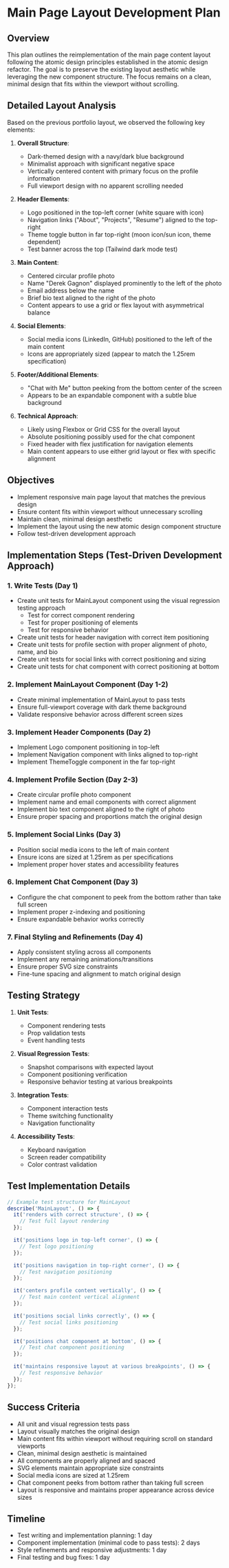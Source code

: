 # Main Page Layout Development Plan

## Overview
This plan outlines the reimplementation of the main page content layout following the atomic design principles established in the atomic design refactor. The goal is to preserve the existing layout aesthetic while leveraging the new component structure. The focus remains on a clean, minimal design that fits within the viewport without scrolling.

## Detailed Layout Analysis

Based on the previous portfolio layout, we observed the following key elements:

1. **Overall Structure**:
   - Dark-themed design with a navy/dark blue background
   - Minimalist approach with significant negative space
   - Vertically centered content with primary focus on the profile information
   - Full viewport design with no apparent scrolling needed

2. **Header Elements**:
   - Logo positioned in the top-left corner (white square with icon)
   - Navigation links ("About", "Projects", "Resume") aligned to the top-right
   - Theme toggle button in far top-right (moon icon/sun icon, theme dependent)
   - Test banner across the top (Tailwind dark mode test)

3. **Main Content**:
   - Centered circular profile photo
   - Name "Derek Gagnon" displayed prominently to the left of the photo
   - Email address below the name
   - Brief bio text aligned to the right of the photo
   - Content appears to use a grid or flex layout with asymmetrical balance

4. **Social Elements**:
   - Social media icons (LinkedIn, GitHub) positioned to the left of the main content
   - Icons are appropriately sized (appear to match the 1.25rem specification)

5. **Footer/Additional Elements**:
   - "Chat with Me" button peeking from the bottom center of the screen
   - Appears to be an expandable component with a subtle blue background

6. **Technical Approach**:
   - Likely using Flexbox or Grid CSS for the overall layout
   - Absolute positioning possibly used for the chat component
   - Fixed header with flex justification for navigation elements
   - Main content appears to use either grid layout or flex with specific alignment

## Objectives
- Implement responsive main page layout that matches the previous design
- Ensure content fits within viewport without unnecessary scrolling
- Maintain clean, minimal design aesthetic
- Implement the layout using the new atomic design component structure
- Follow test-driven development approach

## Implementation Steps (Test-Driven Development Approach)

### 1. Write Tests (Day 1)
- Create unit tests for MainLayout component using the visual regression testing approach
  - Test for correct component rendering
  - Test for proper positioning of elements
  - Test for responsive behavior
- Create unit tests for header navigation with correct item positioning
- Create unit tests for profile section with proper alignment of photo, name, and bio
- Create unit tests for social links with correct positioning and sizing
- Create unit tests for chat component with correct positioning at bottom

### 2. Implement MainLayout Component (Day 1-2)
- Create minimal implementation of MainLayout to pass tests
- Ensure full-viewport coverage with dark theme background
- Validate responsive behavior across different screen sizes

### 3. Implement Header Components (Day 2)
- Implement Logo component positioning in top-left
- Implement Navigation component with links aligned to top-right
- Implement ThemeToggle component in the far top-right

### 4. Implement Profile Section (Day 2-3)
- Create circular profile photo component
- Implement name and email components with correct alignment
- Implement bio text component aligned to the right of photo
- Ensure proper spacing and proportions match the original design

### 5. Implement Social Links (Day 3)
- Position social media icons to the left of main content
- Ensure icons are sized at 1.25rem as per specifications
- Implement proper hover states and accessibility features

### 6. Implement Chat Component (Day 3)
- Configure the chat component to peek from the bottom rather than take full screen
- Implement proper z-indexing and positioning
- Ensure expandable behavior works correctly

### 7. Final Styling and Refinements (Day 4)
- Apply consistent styling across all components
- Implement any remaining animations/transitions
- Ensure proper SVG size constraints
- Fine-tune spacing and alignment to match original design

## Testing Strategy

1. **Unit Tests**:
   - Component rendering tests
   - Prop validation tests
   - Event handling tests

2. **Visual Regression Tests**:
   - Snapshot comparisons with expected layout
   - Component positioning verification
   - Responsive behavior testing at various breakpoints

3. **Integration Tests**:
   - Component interaction tests
   - Theme switching functionality
   - Navigation functionality

4. **Accessibility Tests**:
   - Keyboard navigation
   - Screen reader compatibility
   - Color contrast validation

## Test Implementation Details

```typescript
// Example test structure for MainLayout
describe('MainLayout', () => {
  it('renders with correct structure', () => {
    // Test full layout rendering
  });

  it('positions logo in top-left corner', () => {
    // Test logo positioning
  });

  it('positions navigation in top-right corner', () => {
    // Test navigation positioning
  });

  it('centers profile content vertically', () => {
    // Test main content vertical alignment
  });

  it('positions social links correctly', () => {
    // Test social links positioning
  });

  it('positions chat component at bottom', () => {
    // Test chat component positioning
  });

  it('maintains responsive layout at various breakpoints', () => {
    // Test responsive behavior
  });
});
```

## Success Criteria
- All unit and visual regression tests pass
- Layout visually matches the original design
- Main content fits within viewport without requiring scroll on standard viewports
- Clean, minimal design aesthetic is maintained
- All components are properly aligned and spaced
- SVG elements maintain appropriate size constraints
- Social media icons are sized at 1.25rem
- Chat component peeks from bottom rather than taking full screen
- Layout is responsive and maintains proper appearance across device sizes

## Timeline
- Test writing and implementation planning: 1 day
- Component implementation (minimal code to pass tests): 2 days
- Style refinements and responsive adjustments: 1 day
- Final testing and bug fixes: 1 day
